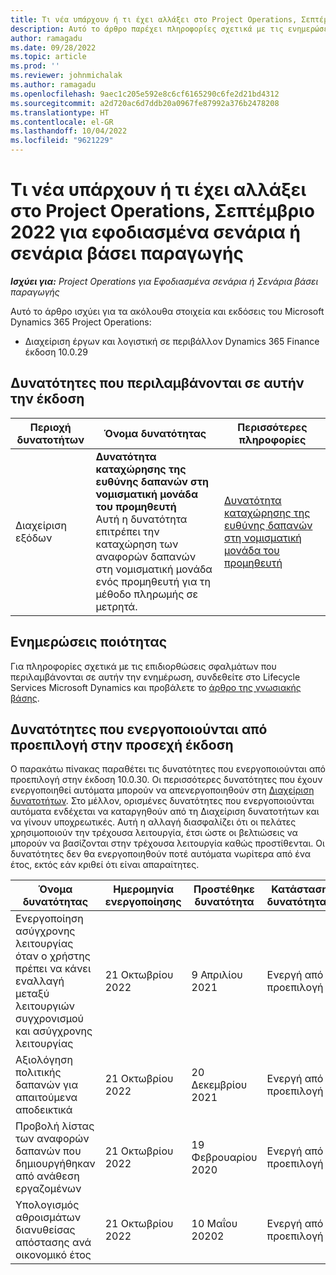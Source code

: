 ```yaml
---
title: Τι νέα υπάρχουν ή τι έχει αλλάξει στο Project Operations, Σεπτέμβριο 2022 για εφοδιασμένα σενάρια ή σενάρια βάσει παραγωγής
description: Αυτό το άρθρο παρέχει πληροφορίες σχετικά με τις ενημερώσεις ποιότητας που είναι διαθέσιμες στην έκδοση Σεπτεμβρίου 2022 του Microsoft Dynamics 365 Project Operations για μη εφοδιασμένα σενάρια ή σενάρια βασισμένα σε παραγωγή.
author: ramagadu
ms.date: 09/28/2022
ms.topic: article
ms.prod: ''
ms.reviewer: johnmichalak
ms.author: ramagadu
ms.openlocfilehash: 9aec1c205e592e8c6cf6165290c6fe2d21bd4312
ms.sourcegitcommit: a2d720ac6d7ddb20a0967fe87992a376b2478208
ms.translationtype: HT
ms.contentlocale: el-GR
ms.lasthandoff: 10/04/2022
ms.locfileid: "9621229"
---
```

# <a name="whats-new-or-changed-in-project-operations-september-2022-for-stockedproduction-based-scenarios"></a>Τι νέα υπάρχουν ή τι έχει αλλάξει στο Project Operations, Σεπτέμβριο 2022 για εφοδιασμένα σενάρια ή σενάρια βάσει παραγωγής

_**Ισχύει για:** Project Operations για Εφοδιασμένα σενάρια ή Σενάρια βάσει παραγωγής_

Αυτό το άρθρο ισχύει για τα ακόλουθα στοιχεία και εκδόσεις του Microsoft Dynamics 365 Project Operations:

- Διαχείριση έργων και λογιστική σε περιβάλλον Dynamics 365 Finance έκδοση 10.0.29

## <a name="features-included-in-this-release"></a>Δυνατότητες που περιλαμβάνονται σε αυτήν την έκδοση

| Περιοχή δυνατοτήτων | Όνομα δυνατότητας | Περισσότερες πληροφορίες |
| --- | --- | --- |
| Διαχείριση εξόδων | **Δυνατότητα καταχώρησης της ευθύνης δαπανών στη νομισματική μονάδα του προμηθευτή**<br>Αυτή η δυνατότητα επιτρέπει την καταχώρηση των αναφορών δαπανών στη νομισματική μονάδα ενός προμηθευτή για τη μέθοδο πληρωμής σε μετρητά. | [Δυνατότητα καταχώρησης της ευθύνης δαπανών στη νομισματική μονάδα του προμηθευτή](/dynamics365/project-operations/expense/posting-expense-reports#enable-the-ability-to-post-expense-liability-in-vendor-currency-for-cash-payment-method-feature) |

## <a name="quality-updates"></a>Ενημερώσεις ποιότητας

Για πληροφορίες σχετικά με τις επιδιορθώσεις σφαλμάτων που περιλαμβάνονται σε αυτήν την ενημέρωση, συνδεθείτε στο Lifecycle Services Microsoft Dynamics και προβάλετε το [άρθρο της γνωσιακής βάσης](https://fix.lcs.dynamics.com/Issue/Details?bugId=726559).

## <a name="features-turned-on-by-default-in-upcoming-release"></a>Δυνατότητες που ενεργοποιούνται από προεπιλογή στην προσεχή έκδοση

Ο παρακάτω πίνακας παραθέτει τις δυνατότητες που ενεργοποιούνται από προεπιλογή στην έκδοση 10.0.30. Οι περισσότερες δυνατότητες που έχουν ενεργοποιηθεί αυτόματα μπορούν να απενεργοποιηθούν στη [Διαχείριση δυνατοτήτων](/dynamics365/fin-ops-core/fin-ops/get-started/feature-management/feature-management-overview). Στο μέλλον, ορισμένες δυνατότητες που ενεργοποιούνται αυτόματα ενδέχεται να καταργηθούν από τη Διαχείριση δυνατοτήτων και να γίνουν υποχρεωτικές. Αυτή η αλλαγή διασφαλίζει ότι οι πελάτες χρησιμοποιούν την τρέχουσα λειτουργία, έτσι ώστε οι βελτιώσεις να μπορούν να βασίζονται στην τρέχουσα λειτουργία καθώς προστίθενται. Οι δυνατότητες δεν θα ενεργοποιηθούν ποτέ αυτόματα νωρίτερα από ένα έτος, εκτός εάν κριθεί ότι είναι απαραίτητες.

| Όνομα δυνατότητας | Ημερομηνία ενεργοποίησης | Προστέθηκε δυνατότητα | Κατάσταση δυνατότητας | Λειτουργική μονάδα |
| --- | --- | --- |--- |--- |
| Ενεργοποίηση ασύγχρονης λειτουργίας όταν ο χρήστης πρέπει να κάνει εναλλαγή μεταξύ λειτουργιών συγχρονισμού και ασύγχρονης λειτουργίας | 21 Οκτωβρίου 2022 | 9 Απριλίου 2021 | Ενεργή από προεπιλογή | Διαχείριση εξόδων |
| Αξιολόγηση πολιτικής δαπανών για απαιτούμενα αποδεικτικά | 21 Οκτωβρίου 2022 | 20 Δεκεμβρίου 2021 | Ενεργή από προεπιλογή | Διαχείριση εξόδων |
| Προβολή λίστας των αναφορών δαπανών που δημιουργήθηκαν από ανάθεση εργαζομένων | 21 Οκτωβρίου 2022 | 19 Φεβρουαρίου 2020 | Ενεργή από προεπιλογή | Διαχείριση εξόδων |
| Υπολογισμός αθροισμάτων διανυθείσας απόστασης ανά οικονομικό έτος | 21 Οκτωβρίου 2022 | 10 Μαΐου 20202 | Ενεργή από προεπιλογή | Διαχείριση εξόδων |
